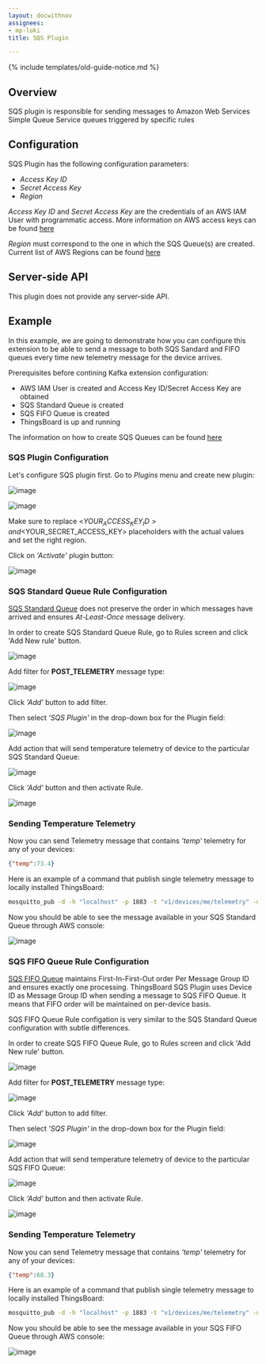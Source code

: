 ```yaml
---
layout: docwithnav
assignees:
- mp-loki
title: SQS Plugin

---
```


{% include templates/old-guide-notice.md %}

## Overview

SQS plugin is responsible for sending messages to Amazon Web Services Simple Queue Service queues triggered by specific rules

## Configuration

SQS Plugin has the following configuration parameters:

 - *Access Key ID*
 - *Secret Access Key*
 - *Region*

*Access Key ID* and *Secret Access Key* are the credentials of an AWS IAM User with programmatic access. More information on AWS access keys can be found [here](http://docs.aws.amazon.com/IAM/latest/UserGuide/id_credentials_access-keys.html) 

*Region* must correspond to the one in which the SQS Queue(s) are created. Current list of AWS Regions can be found [here](http://docs.aws.amazon.com/general/latest/gr/rande.html)
 
## Server-side API

This plugin does not provide any server-side API.

## Example

In this example, we are going to demonstrate how you can configure this extension to be able to send a message to both SQS Sandard and FIFO queues every time new telemetry message for the device arrives.

Prerequisites before contining Kafka extension configuration:

 - AWS IAM User is created and Access Key ID/Secret Access Key are obtained
 - SQS Standard Queue is created
 - SQS FIFO Queue is created
 - ThingsBoard is up and running

The information on how to create SQS Queues can be found [here](http://docs.aws.amazon.com/AWSSimpleQueueService/latest/SQSDeveloperGuide/sqs-create-queue.html)
 
### SQS Plugin Configuration

Let's configure SQS plugin first. Go to *Plugins* menu and create new plugin:

![image](https://img.thingsboard.io/reference/plugins/sqs/sqs-plugin-config-1.png)

![image](https://img.thingsboard.io/reference/plugins/sqs/sqs-plugin-config-2.png)

Make sure to replace <$YOUR_ACCESS_KEY_ID> and <$YOUR_SECRET_ACCESS_KEY> placeholders with the actual values and set the right region. 

Click on *'Activate'* plugin button:

![image](https://img.thingsboard.io/reference/plugins/sqs/sqs-activate-plugin.png)

### SQS Standard Queue Rule Configuration

[SQS Standard Queue](http://docs.aws.amazon.com/AWSSimpleQueueService/latest/SQSDeveloperGuide/standard-queues.html) does not preserve the order in which messages have arrived and ensures *At-Least-Once* message delivery.

In order to create SQS Standard Queue Rule, go to Rules screen and click 'Add New rule' button.

![image](https://img.thingsboard.io/reference/plugins/sqs/sqs-standard-queue-rule.png)

Add filter for **POST_TELEMETRY** message type:

![image](https://img.thingsboard.io/reference/plugins/post-telemetry-filter.png)

Click *'Add'* button to add filter.

Then select *'SQS Plugin'* in the drop-down box for the Plugin field:

![image](https://img.thingsboard.io/reference/plugins/sqs/sqs-plugin-selection.png)

Add action that will send temperature telemetry of device to the particular SQS Standard Queue:

![image](https://img.thingsboard.io/reference/plugins/sqs/sqs-standard-queue-action.png)

Click *'Add'* button and then activate Rule.

![image](https://img.thingsboard.io/reference/plugins/sqs/sqs-standard-queue-activate-rule.png)

### Sending Temperature Telemetry

Now you can send Telemetry message that contains *'temp'* telemetry for any of your devices:

```json
{"temp":73.4}
```

Here is an example of a command that publish single telemetry message to locally installed ThingsBoard:

```bash
mosquitto_pub -d -h "localhost" -p 1883 -t "v1/devices/me/telemetry" -u "$ACCESS_TOKEN" -m "{'temp':73.4}"
```

Now you should be able to see the message available in your SQS Standard Queue through AWS console:

![image](https://img.thingsboard.io/reference/plugins/sqs/sqs-standard-queue-message-received.png)

### SQS FIFO Queue Rule Configuration

[SQS FIFO Queue](http://docs.aws.amazon.com/AWSSimpleQueueService/latest/SQSDeveloperGuide/FIFO-queues.html) maintains First-In-First-Out order Per Message Group ID and ensures exactly one processing.
ThingsBoard SQS Plugin uses Device ID as Message Group ID  when sending a message to SQS FIFO Queue. It means that FIFO order will be maintained on per-device basis.

SQS FIFO Queue Rule configation is very similar to the SQS Standard Queue configuration with subtle differences.

In order to create SQS FIFO Queue Rule, go to Rules screen and click 'Add New rule' button.

![image](https://img.thingsboard.io/reference/plugins/sqs/sqs-fifo-queue-rule.png)

Add filter for **POST_TELEMETRY** message type:

![image](https://img.thingsboard.io/reference/plugins/sqs/post-telemetry-filter.png)

Click *'Add'* button to add filter.

Then select *'SQS Plugin'* in the drop-down box for the Plugin field:

![image](https://img.thingsboard.io/reference/plugins/sqs/sqs-plugin-selection.png)

Add action that will send temperature telemetry of device to the particular SQS FIFO Queue:

![image](https://img.thingsboard.io/reference/plugins/sqs/sqs-fifo-queue-action.png)

Click *'Add'* button and then activate Rule.

![image](https://img.thingsboard.io/reference/plugins/sqs/sqs-fifo-queue-activate-rule.png)

### Sending Temperature Telemetry

Now you can send Telemetry message that contains *'temp'* telemetry for any of your devices:

```json
{"temp":68.3}
```

Here is an example of a command that publish single telemetry message to locally installed ThingsBoard:

```bash
mosquitto_pub -d -h "localhost" -p 1883 -t "v1/devices/me/telemetry" -u "$ACCESS_TOKEN" -m "{'temp':68.3}"
```

Now you should be able to see the message available in your SQS FIFO Queue through AWS console:

![image](https://img.thingsboard.io/reference/plugins/sqs/sqs-fifo-queue-message-received.png)